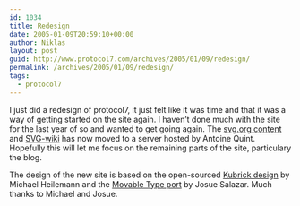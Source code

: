 ```yaml
---
id: 1034
title: Redesign
date: 2005-01-09T20:59:10+00:00
author: Niklas
layout: post
guid: http://www.protocol7.com/archives/2005/01/09/redesign/
permalink: /archives/2005/01/09/redesign/
tags:
  - protocol7
---
```

<div class='microid-f301e127260753f418e0775bbad40a7da69f81dc'>
  <p>
    I just did a redesign of protocol7, it just felt like it was time and that it was a way of getting started on the site again. I haven&#8217;t done much with the site for the last year of so and wanted to get going again. The <a href="http://svg.org/">svg.org content</a> and <a href="http://wiki.svg.org/">SVG-wiki</a> has now moved to a server hosted by Antoine Quint. Hopefully this will let me focus on the remaining parts of the site, particulary the blog.
  </p>
  
  <p>
    The design of the new site is based on the open-sourced <a href="http://binarybonsai.com/kubrick">Kubrick design</a> by Michael Heilemann and the <a href="http://www.josuesalazar.com/kubrick-on-mt/">Movable Type port</a> by Josue Salazar. Much thanks to Michael and Josue.
  </p>
</div>